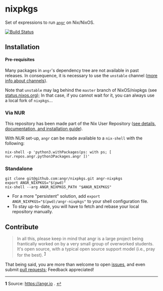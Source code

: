 # nixpkgs

Set of expressions to run [`angr`](https://angr.io) on Nix/NixOS.

[![Build Status](https://travis-ci.com/angr/nixpkgs.svg?branch=master)](https://travis-ci.com/angr/nixpkgs)


## Installation

#### Pre-requisites

Many packages in `angr`'s dependency tree are not available in past releases.
In consequence, it is necessary to use the `unstable` channel ([more info about channels](https://wiki.nixos.org/wiki/Nix_channels#The_official_channels)).

Note that `unstable` may lag behind the `master` branch of NixOS/nixpkgs (see [status.nixos.org](https://status.nixos.org/));
In that case, if you cannot wait for it, you can always use a local fork of `nixpkgs`...


### Via NUR

This repository has been made part of the Nix User Repository ([see details, documentation, and installation guide](https://github.com/nix-community/NUR#nur)).

With NUR set-up, `angr` can be made available to a `nix-shell` with the following:

```
nix-shell -p 'python3.withPackages(ps: with ps; [ nur.repos.angr.python3Packages.angr ])'
```

### Standalone

```
git clone git@github.com:angr/nixpkgs.git angr-nixpkgs
export ANGR_NIXPKGS="$(pwd)"
nix-shell --arg ANGR_NIXPKGS_PATH "$ANGR_NIXPKGS"
```

  * For a more "persistent" solution, add `export ANGR_NIXPKGS="$(pwd)/angr-nixpkgs"` to your shell configuration file.
  * To stay up-to-date, you will have to fetch and rebase your local repository manually.

## Contribute

> In all this, please keep in mind that angr is a large project being frantically worked on by a very small group of overworked students. It's open source, with a typical open source support model (i.e., pray for the best).
<sup id="a1">[1](#f1)</sup>

That being said, you are more than welcome to open [issues](https://github.com/angr/nixpkgs/issues), and even submit [pull requests](https://github.com/angr/nixpkgs/compare); Feedback appreciated!

---

<b id="f1">1</b> Source: <a href='https://angr.io' target='blank'>https://angr.io</a> . [↩](#a1)
